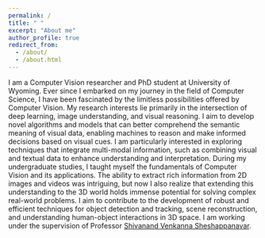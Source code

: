 ```yaml
---
permalink: /
title: " "
excerpt: "About me"
author_profile: true
redirect_from: 
  - /about/
  - /about.html
---
```


I am a Computer Vision researcher and PhD student at University of Wyoming. Ever since I embarked on my journey in the field of Computer Science, I have been fascinated by the limitless possibilities offered by Computer Vision. My research interests lie primarily in the intersection of deep learning, image understanding, and visual reasoning. I aim to develop novel algorithms and models that can better comprehend the semantic meaning of visual data, enabling machines to reason and make informed decisions based on visual cues. I am particularly interested in exploring techniques that integrate multi-modal information, such as combining visual and textual data to enhance understanding and interpretation. During my undergraduate studies, I taught myself the fundamentals of Computer Vision and its applications. The ability to extract rich information from 2D images and videos was intriguing, but now I also realize that extending this understanding to the 3D world holds immense potential for solving complex real-world problems. I aim to contribute to the development of robust and efficient techniques for object detection and tracking, scene reconstruction, and understanding human-object interactions in 3D space. I am working under the supervision of Professor <a href="https://sheshap.github.io/">Shivanand Venkanna Sheshappanavar</a>.
